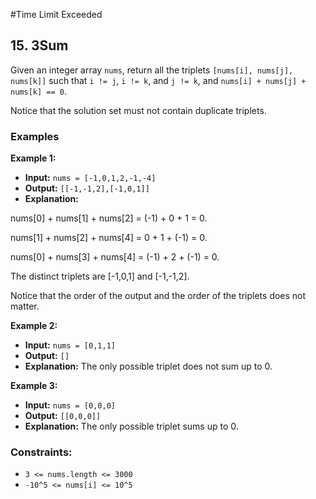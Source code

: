 #Time Limit Exceeded
## 15. 3Sum

Given an integer array `nums`, return all the triplets `[nums[i], nums[j], nums[k]]` such that `i != j`, `i != k`, and `j != k`, and `nums[i] + nums[j] + nums[k] == 0`.

Notice that the solution set must not contain duplicate triplets.

### Examples

**Example 1:**

- **Input:** `nums = [-1,0,1,2,-1,-4]`
- **Output:** `[[-1,-1,2],[-1,0,1]]`
- **Explanation:**

nums[0] + nums[1] + nums[2] = (-1) + 0 + 1 = 0.

nums[1] + nums[2] + nums[4] = 0 + 1 + (-1) = 0.

nums[0] + nums[3] + nums[4] = (-1) + 2 + (-1) = 0.

The distinct triplets are [-1,0,1] and [-1,-1,2].

Notice that the order of the output and the order of the triplets does not matter.

**Example 2:**

- **Input:** `nums = [0,1,1]`
- **Output:** `[]`
- **Explanation:** The only possible triplet does not sum up to 0.

**Example 3:**

- **Input:** `nums = [0,0,0]`
- **Output:** `[[0,0,0]]`
- **Explanation:** The only possible triplet sums up to 0.

### Constraints:

- `3 <= nums.length <= 3000`
- `-10^5 <= nums[i] <= 10^5`
